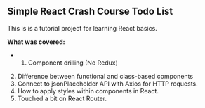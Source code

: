 ## Simple React Crash Course Todo List

This is is a tutorial project for learning React basics.

**What was covered:**

- 1. Component drilling (No Redux)
2. Difference between functional and class-based components
3. Connect to jsonPlaceholder API with Axios for HTTP requests.
5. How to apply styles within components in React. 
6. Touched a bit on React Router.

